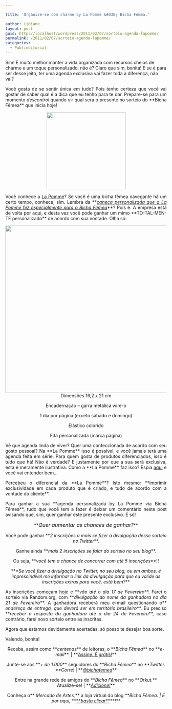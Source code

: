 ```yaml
---

title: 'Organize-se com charme by La Pomme &#038; Bicha Fêmea.'

author: Lidiane
layout: post
guid: http://localhost/wordpress/2011/02/07/sorteio-agenda-lapomme/
permalink: /2011/02/07/sorteio-agenda-lapomme/
categories:
  - Publieditorial
---
```

Sim! É muito melhor manter a vida organizada com recursos cheios de charme e um toque personalizado, não é? Claro que sim, bonita! E se é para ser desse jeito, ter uma agenda exclusiva vai fazer toda a diferença, não vai?

<p style="text-align: justify;">
  Você gosta de se sentir única em tudo? Pois tenho certeza que você vai gostar de saber qual é a dica que eu tenho para te dar. Prepare-se para um momento <em>descontrol</em> quando vir qual será o presente no sorteio do **Bicha Fêmea** que inicia hoje!
</p>

<!--more-->

<p style="text-align: center;">
  <a href="http://www.trololodemulher.com.br/blog/wp-content/uploads/2011/02/logo-La-pomme.jpg"><img class="alignnone size-full wp-image-5939" title="logo La pomme" src="http://www.trololodemulher.com.br/blog/wp-content/uploads/2011/02/logo-La-pomme.jpg" alt="" width="247" height="239" /></a>
</p>

<p style="text-align: justify;">
  Você conhece a <a href="https://www.lojalapomme.com.br/" target="_blank">La Pomme</a>? Se você é uma bicha fêmea navegante há um certo tempo, conhece, sim. Lembra da **<em><a href="http://www.trololodemulher.com.br/2010/12/06/caneca-la-pomme/">caneca personalizada que a La Pomme fez especialmente para o Bicha Fêmea</a></em>**? Pois é. A empresa está de volta por aqui, e desta vez você pode ganhar um mimo **TO-TAL-MEN-TE personalizado** de acordo com sua vontade. Olha só:
</p>

<p style="text-align: center;">
  <a href="http://www.trololodemulher.com.br/blog/wp-content/uploads/2011/02/Agenda-La-Pomme-2011.jpg"><img class="alignnone size-full wp-image-5938" title="Agenda La Pomme 2011" src="http://www.trololodemulher.com.br/blog/wp-content/uploads/2011/02/Agenda-La-Pomme-2011.jpg" alt="" width="518" height="520" /></a><br /> Dimensões 16,2 x 21 cm
</p>

<p style="text-align: center;">
  Encadernação &#8211; garra metálica wire-o
</p>

<p style="text-align: center;">
  1 dia por página (exceto sábado e domingo)
</p>

<p style="text-align: center;">
  Elástico colorido
</p>

<p style="text-align: center;">
  Fita personalizada (marca página)
</p>

<p style="text-align: justify;">
  Vê que agenda linda de viver? Quer uma confeccionada de acordo com seu gosto pessoal? Na **La Pomme** isso é possível, e você jamais terá uma agenda feita em série. Para quem gosta de produtos diferenciados, isso é tudo que há! Não é verdade? E justamente por que a sua será exclusiva, esta é meramente ilustrativa. Como a **La Pomme** faz isso? Espia <a href="https://www.lojalapomme.com.br/pagina/como-personalizar.html" target="_blank">aqui</a> e você vai entender bem…
</p>

<p style="text-align: justify;">
  Percebeu o diferencial da **La Pomme**? Isto mesmo: **imprimir exclusividade em cada produto que é criado, e tudo de acordo com a vontade do cliente**.
</p>

<p style="text-align: justify;">
  Para ganhar a sua **agenda personalizada by La Pomme via Bicha Fêmea**, tudo que você tem a fazer é deixar um comentário neste post avisando que, sim, quer ganhar este presente exclusivo. E só!
</p>

<p style="text-align: center;">
  **<em><span style="font-size: medium;">Quer aumentar as chances de ganhar?</span></em>**
</p>

<p style="text-align: center;">
  Você pode ganhar **<em>2 inscrições a mais se fizer a divulgação desse sorteio no Twitter</em>**.
</p>

<p style="text-align: center;">
  Ganhe ainda **<em>mais 2 inscrições se falar do sorteio no seu blog</em>**.
</p>

<p style="text-align: center;">
  Ou seja, **<em>você tem a chance de concorrer com até 5 inscrições</em>**!!
</p>

<p style="text-align: center;">
  **<em>*Se você fizer a divulgação no Twitter, no seu blog, ou em ambos, é imprescindível me informar o link da divulgação para que eu valide as inscrições extras para você, está bem?</em>**
</p>

<p style="text-align: justify;">
  As inscrições começam hoje e **<em>vão até o dia 17 de Fevereiro</em>**. Farei o sorteio via Random.org, com **<em>divulgação do nome da ganhadora no dia 21 de Fevereiro</em>**. A ganhadora receberá meu e-mail questionando o**<em> endereço de entrega, que deverá ser em território brasileiro</em>**. Eu preciso **<em>receber a resposta da ganhadora até o dia 24 de Fevereiro</em>**, caso contrário, farei novo sorteio entre as inscritas.
</p>

<p style="text-align: justify;">
  Agora que estamos devidamente acertadas, só posso te desejar boa sorte.
</p>

<p style="text-align: justify;">
  Valendo, bonita!
</p>

<p style="text-align: center;">
  Receba, assim como **<em>centenas</em>** de leitoras, o **<em>Bicha Fêmea</em>** no **<em>e-mail</em>**. | **<em><a href="http://feedburner.google.com/fb/a/mailverify?uri=blogbichafemea&loc=pt_BR">Assine. É grátis!</a></em>**
</p>

<p style="text-align: center;">
  Junte-se aos **<em>+ de 1.000</em>** seguidores do **<em>Bicha Fêmea</em>** no <em>**Twitter. **Corre!</em> | **<em><a href="http://twitter.com/bichafemea">@bichafemea</a></em>**
</p>

<p style="text-align: center;">
  Entre na grande rede de amigos do **<em>Bicha Fêmea</em>** no **<em>Orkut.</em>** Atualize-se! | **<em><a href="http://www.orkut.com.br/Main#Profile?uid=5161612886294499900">Adicione!</a></em>**
</p>

<p style="text-align: center;">
  Conheça o**<em> Mercado de Artes,</em>** a loja virtual do blog **<em>Bicha Fêmea. | É por aqui, </em>**<a href="http://www.trololodemulher.com.br/loja/">**<em>basta clicar</em>**</a>**<em>!</em>**
</p>